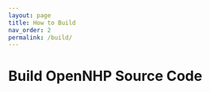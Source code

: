 ```yaml
---
layout: page
title: How to Build
nav_order: 2
permalink: /build/
---
```


# Build OpenNHP Source Code

